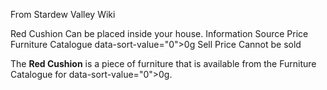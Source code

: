 From Stardew Valley Wiki

Red Cushion Can be placed inside your house. Information Source Price Furniture Catalogue data-sort-value="0"&gt;0g Sell Price Cannot be sold

The **Red Cushion** is a piece of furniture that is available from the Furniture Catalogue for data-sort-value="0"&gt;0g.